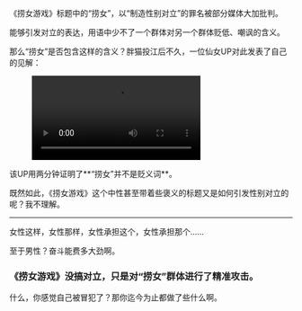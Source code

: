 《捞女游戏》标题中的“捞女”，以“制造性别对立”的罪名被部分媒体大加批判。

能够引发对立的表达，用语中少不了一个群体对另一个群体贬低、嘲讽的含义。

那么“捞女”是否包含这样的含义？胖猫投江后不久，一位仙女UP对此发表了自己的见解：

<figure class="wp-block-video"><video controls src="https://src.boystandup.xyz/videos/2min-prove-gold-digger-not-negative-word.mp4" autobuffer=false></video></figure>

该UP用两分钟证明了**“捞女”并不是贬义词**。

既然如此，《捞女游戏》这个中性甚至带着些褒义的标题又是如何引发性别对立的呢？我不理解。


------------

女性这样，女性那样，女性承担这个，女性承担那个……

至于男性？奋斗能费多大劲啊。

### 《捞女游戏》没搞对立，只是对“捞女”群体进行了精准攻击。

什么，你感觉自己被冒犯了？那你迄今为止都做了些什么啊。